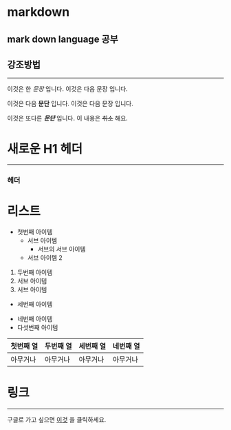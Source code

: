 # markdown
mark down language 공부
---------------
## 강조방법
---------------
이것은 한 *문장* 입니다.
이것은 다음  문장 입니다.

이것은 다음 **문단** 입니다.
이것은 다음 문장 입니다. 

이것은 또다른 ***문단*** 입니다.
이 내용은 ~~취소~~ 해요.
# 새로운 H1 헤더
---------------
### 헤더

# 리스트
- 첫번째 아이템
  - 서브 아이템
    - 서브의 서브 아이템
  - 서브 아이템 2 
1. 두번째 아이템
  1. 서브 아이템
  2. 서브 아이템 
- 세번째 아이템
+ 네번째 아이템
+ 다섯번째 아이템

| 첫번째 열 | 두번째 열 | 세번째 열 | 네번째 열 |
|---------|----------|----------|----------|
| 아무거나 | 아무거나 | 아무거나 | 아무거나 |

# 링크
----------------------------------------------------------------
구글로 가고 싶으면 [이것](https://www.google.co.kr) 을 클릭하세요.
